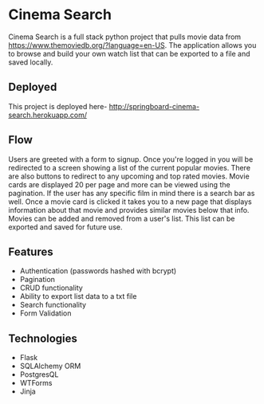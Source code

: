 # Cinema Search

Cinema Search is a full stack python project that pulls movie data from https://www.themoviedb.org/?language=en-US. The application allows you to browse and build
your own watch list that can be exported to a file and saved locally.

## Deployed

This project is deployed here- http://springboard-cinema-search.herokuapp.com/

## Flow

Users are greeted with a form to signup. Once you're logged in you will be redirected to a screen showing a list of the current popular movies. There are also 
buttons to redirect to any upcoming and top rated movies. Movie cards are displayed 20 per page and more can be viewed using the pagination. If the user has any
specific film in mind there is a search bar as well. Once a movie card is clicked it takes you to a new page that displays information about that movie and provides
similar movies below that info. Movies can be added and removed from a user's list. This list can be exported and saved for future use.

## Features
- Authentication (passwords hashed with bcrypt)
- Pagination
- CRUD functionality
- Ability to export list data to a txt file
- Search functionality
- Form Validation

## Technologies
- Flask
- SQLAlchemy ORM
- PostgresQL
- WTForms
- Jinja
